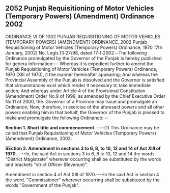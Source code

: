 ## 2052 Punjab Requisitioning of Motor Vehicles (Temporary Powers) (Amendment) Ordinance 2002
 
ORDINANCE VI OF 1002
PUNJAB REQUISITIONING OF MOTOR VEHICLES
(TEMPORARY POWERS) (AMENDMENT) ORDINANCE, 2002
Punjab Requisitioning of Motor Vehicles (Temporary
Powers) Ordinance, 1970
17th January, 2002]
No. Legis.13‑27/98, dated 17‑1‑2002.‑‑The following Ordinance promulgated by the Governor of the Punjab is hereby published for genera information:‑‑‑
Whereas it is expedient further to amend the Punjab Requisitioning of Motor Vehicles (Temporary Powers) Ordinance, 1970 (XIII of 1970), it the manner hereinafter appearing;
And whereas the Provincial Assembly of the Punjab is dissolved and the Governor is satisfied that circumstances exist which render it necessary tc take immediate action;
And whereas under Article 4 of the Provisional Constitution (Amendment) Order No.9 of 1999, as amended by the Chief Executive Order No.11 of 2000, the. Governor of a Province may issue and promulgate an Ordinance;
Now, therefore, in exercise of the aforesaid powers and all other powers enabling him in that behalf, the Governor of the Punjab is pleased to make and promulgate the following Ordinance: ‑‑

**Section 1. Short title and commencement.**
--‑‑(1) This Ordinance may be called that Punjab Requisitioning of Motor Vehicles (Temporary Powers) (Amendment) Ordinance, 2002.

 

**SEction 2. Amendment in sections 3 to 6, 8, to 10, 12 and 14 of Act XIII of 1970.**
‑‑--In, the said Act in sections 3 to 6, 8 to 10, 12 and 14 the words "District Magistrate" wherever occurring shall be substituted by the words and brackets "strict Officer (Revenue)".

Amendment in section 4 of Act XIII of 1970.‑‑--In the said Act in section 4 the word. "Commissioner" wherever occurring shall be substituted by the words "Government of the Punjab".

